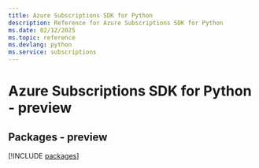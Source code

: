 ```yaml
---
title: Azure Subscriptions SDK for Python
description: Reference for Azure Subscriptions SDK for Python
ms.date: 02/12/2025
ms.topic: reference
ms.devlang: python
ms.service: subscriptions
---
```

# Azure Subscriptions SDK for Python - preview
## Packages - preview
[!INCLUDE [packages](subscriptions-index.md)]
